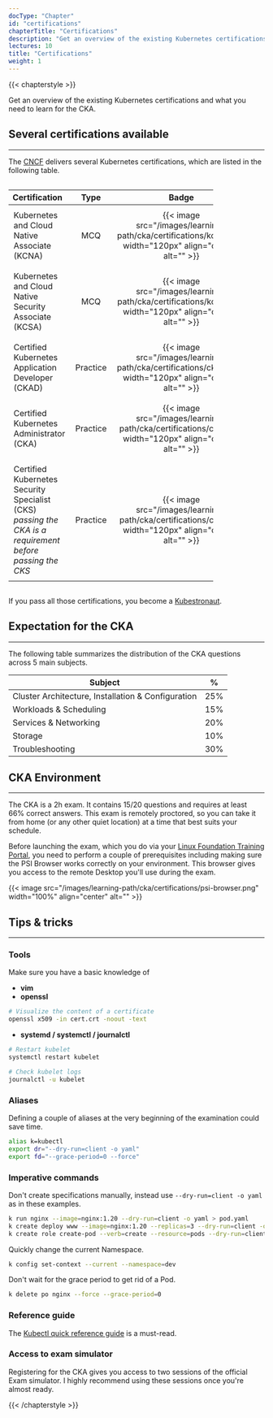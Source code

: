 ```yaml
---
docType: "Chapter"
id: "certifications"
chapterTitle: "Certifications"
description: "Get an overview of the existing Kubernetes certifications and what you need to learn for the CKA."
lectures: 10
title: "Certifications"
weight: 1
---
```


{{< chapterstyle >}}

Get an overview of the existing Kubernetes certifications and what you need to learn for the CKA.

## Several certifications available
---

The [CNCF](https://cncf.io) delivers several Kubernetes certifications, which are listed in the following table.

<div style="display: flex; justify-content: left;">
<table style="width: 80%; table-layout: fixed;">
<thead>
<tr>
<th style="width: 50%; text-align: left;">Certification</th>
<th style="width: 20%; text-align: center;">Type</th>
<th style="width: 30%; text-align: center;">Badge</th>
</tr>
</thead>
<tbody>
<tr>
<td style="vertical-align: middle; padding: 10px;">Kubernetes and Cloud Native Associate (KCNA)</td>
<td style="vertical-align: middle; text-align: center; padding: 10px;">MCQ</td>
<td style="vertical-align: middle; text-align: center; padding: 10px;">{{< image src="/images/learning-path/cka/certifications/kcna.png" width="120px" align="center" alt="" >}}</td>
</tr>
<tr>
<td style="vertical-align: middle; padding: 10px;">Kubernetes and Cloud Native Security Associate (KCSA)</td>
<td style="vertical-align: middle; text-align: center; padding: 10px;">MCQ</td>
<td style="vertical-align: middle; text-align: center; padding: 10px;">{{< image src="/images/learning-path/cka/certifications/kcsa.png" width="120px" align="center" alt="" >}}</td>
</tr>
<tr>
<td style="vertical-align: middle; padding: 10px;">Certified Kubernetes Application Developer (CKAD)</td>
<td style="vertical-align: middle; text-align: center; padding: 10px;">Practice</td>
<td style="vertical-align: middle; text-align: center; padding: 10px;">{{< image src="/images/learning-path/cka/certifications/ckad.png" width="120px" align="center" alt="" >}}</td>
</tr>
<tr>
<td style="vertical-align: middle; padding: 10px;">Certified Kubernetes Administrator (CKA)</td>
<td style="vertical-align: middle; text-align: center; padding: 10px;">Practice</td>
<td style="vertical-align: middle; text-align: center; padding: 10px;">{{< image src="/images/learning-path/cka/certifications/cka.png" width="120px" align="center" alt="" >}}</td>
</tr>
<tr>
<td style="vertical-align: middle; padding: 10px;">Certified Kubernetes Security Specialist (CKS) <em>passing the CKA is a requirement before passing the CKS</em></td>
<td style="vertical-align: middle; text-align: center; padding: 10px;">Practice</td>
<td style="vertical-align: middle; text-align: center; padding: 10px;">{{< image src="/images/learning-path/cka/certifications/cks.png" width="120px" align="center" alt="" >}}</td>
</tr>
</tbody>
</table>
</div>

If you pass all those certifications, you become a [Kubestronaut](https://www.cncf.io/training/kubestronaut/).

## Expectation for the CKA
---

The following table summarizes the distribution of the CKA questions across 5 main subjects.

| Subject | % |
|---------|---|
| Cluster Architecture, Installation & Configuration | 25% |
| Workloads & Scheduling | 15% |
| Services & Networking | 20% |
| Storage | 10% |
| Troubleshooting | 30% |

## CKA Environment
---

The CKA is a 2h exam. It contains 15/20 questions and requires at least 66% correct answers. This exam is remotely proctored, so you can take it from home (or any other quiet location) at a time that best suits your schedule.

Before launching the exam, which you do via your [Linux Foundation Training Portal](https://trainingportal.linuxfoundation.org/access/saml/login), you need to perform a couple of prerequisites including making sure the PSI Browser works correctly on your environment. This browser gives you access to the remote Desktop you'll use during the exam.

{{< image src="/images/learning-path/cka/certifications/psi-browser.png" width="100%" align="center" alt="" >}}

## Tips & tricks
---

### Tools

Make sure you have a basic knowledge of

- **vim**
- **openssl**

```bash
# Visualize the content of a certificate
openssl x509 -in cert.crt -noout -text
```

- **systemd / systemctl / journalctl**

```bash
# Restart kubelet
systemctl restart kubelet

# Check kubelet logs
journalctl -u kubelet
```

### Aliases

Defining a couple of aliases at the very beginning of the examination could save time.

```bash
alias k=kubectl
export dr="--dry-run=client -o yaml"
export fd="--grace-period=0 --force"
```

### Imperative commands

Don't create specifications manually, instead use `--dry-run=client -o yaml` as in these examples.

```bash
k run nginx --image=nginx:1.20 --dry-run=client -o yaml > pod.yaml
k create deploy www --image=nginx:1.20 --replicas=3 --dry-run=client -o yaml > deploy.yaml
k create role create-pod --verb=create --resource=pods --dry-run=client -o yaml > role.yaml
```

Quickly change the current Namespace.

```bash
k config set-context --current --namespace=dev
```

Don't wait for the grace period to get rid of a Pod.

```bash
k delete po nginx --force --grace-period=0
```

### Reference guide

The [Kubectl quick reference guide](https://kubernetes.io/docs/reference/kubectl/quick-reference/) is a must-read.

### Access to exam simulator

Registering for the CKA gives you access to two sessions of the official Exam simulator. I highly recommend using these sessions once you're almost ready.

{{< /chapterstyle >}}